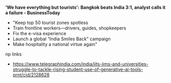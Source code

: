 **'We have everything but tourists': Bangkok beats India 3:1, analyst calls it a failure - BusinessToday**
- "Keep top 50 tourist zones spotless
- Train frontline workers—drivers, guides, shopkeepers
- Fix the e-visa experience
- Launch a global “India Smiles Back” campaign
- Make hospitality a national virtue again"

np links 
- https://www.telegraphindia.com/india/iits-iims-and-universities-struggle-to-tackle-rising-student-use-of-generative-ai-tools-prnt/cid/2128628
